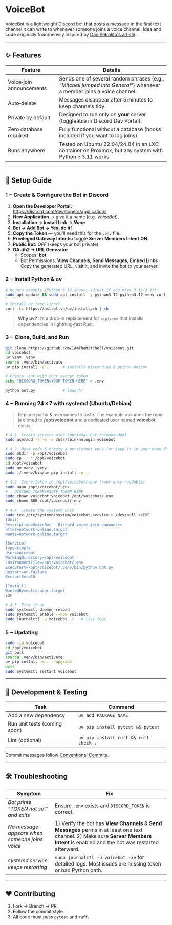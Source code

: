 # VoiceBot

VoiceBot is a lightweight Discord bot that posts a message in the first text channel it can write to whenever someone joins a voice channel. Idea and code originally from/heavily inspired by [Dan Petrolito's article](https://blog.danpetrolito.xyz/i-built-something-that-changed-my-friend-gro-social-fabric/).

---

## ✨ Features

| Feature | Details |
|---------|---------|
| Voice‑join announcements | Sends one of several random phrases (e.g., *“Mitchell jumped into General”*) whenever a member joins a voice channel. |
| Auto‑delete | Messages disappear after 5 minutes to keep channels tidy. |
| Private by default | Designed to run only on **your** server (toggleable in Discord Dev Portal). |
| Zero database required | Fully functional without a database (hooks included if you want to log joins). |
| Runs anywhere | Tested on Ubuntu 22.04/24.04 in an LXC container on Proxmox, but any system with Python ≥ 3.11 works. |

---

## 📝 Setup Guide

### 1 ‒ Create & Configure the Bot in Discord

1. **Open the Developer Portal:** <https://discord.com/developers/applications>  
2. **New Application** → give it a name (e.g. *VoiceBot*).  
3. **Installation → Install Link → *None***
3. **Bot → Add Bot → Yes, do it!**  
4. **Copy the Token** — you’ll need this for the `.env` file.  
5. **Privileged Gateway Intents:** toggle **Server Members Intent** **ON**.  
6. **Public Bot:** *OFF* (keeps your bot private).  
7. **OAuth2 → URL Generator**  
   - Scopes: **bot**  
   - Bot Permissions: **View Channels**, **Send Messages**, **Embed Links**  
   Copy the generated URL, visit it, and invite the bot to your server.

### 2 ‒ Install Python & uv

```bash
# Ubuntu example (Python 3.12 shown; adjust if you have 3.11/3.13):
sudo apt update && sudo apt install -y python3.12 python3.12-venv curl git

# Install uv (one‑liner)
curl -Ls https://astral.sh/uv/install.sh | sh
```

> **Why uv?** It’s a drop‑in replacement for `pip`/`venv` that installs dependencies in lightning‑fast Rust.

### 3 ‒ Clone, Build, and Run

```bash
git clone https://github.com/IAmTheMitchell/voicebot.git
cd voicebot
uv venv .venv
source .venv/bin/activate
uv pip install -e .      # installs discord.py & python‑dotenv

# Create .env with your secret token
echo "DISCORD_TOKEN=YOUR-TOKEN-HERE" > .env

python bot.py            # launch!
```

### 4 ‒ Running 24 × 7 with systemd (Ubuntu/Debian)

> Replace paths & usernames to taste. The example assumes the repo is cloned to **/opt/voicebot** and a dedicated user named **voicebot** exists.

```bash
# 4.1  Create service user (optional but recommended)
sudo useradd -r -m -s /usr/sbin/nologin voicebot

# 4.2  Move code & create a persistent venv (or keep it in your home directory)
sudo mkdir -p /opt/voicebot
sudo cp -r * /opt/voicebot
cd /opt/voicebot
sudo uv venv .venv
sudo ./.venv/bin/uv pip install -e .

# 4.3  Store token in /opt/voicebot/.env (root‑only readable)
sudo nano /opt/voicebot/.env
#   DISCORD_TOKEN=PASTE-TOKEN-HERE
sudo chown voicebot:voicebot /opt/voicebot/.env
sudo chmod 600 /opt/voicebot/.env

# 4.4  Create the systemd unit
sudo tee /etc/systemd/system/voicebot.service > /dev/null <<EOF
[Unit]
Description=VoiceBot — Discord voice‑join announcer
after=network-online.target
wants=network-online.target

[Service]
Type=simple
User=voicebot
WorkingDirectory=/opt/voicebot
EnvironmentFile=/opt/voicebot/.env
ExecStart=/opt/voicebot/.venv/bin/python bot.py
Restart=on-failure
RestartSec=10

[Install]
WantedBy=multi-user.target
EOF

# 4.5  Fire it up
sudo systemctl daemon-reload
sudo systemctl enable --now voicebot
sudo journalctl -u voicebot -f   # live logs
```

### 5 ‒ Updating

```bash
sudo -iu voicebot
cd /opt/voicebot
git pull
source .venv/bin/activate
uv pip install -e . --upgrade
exit
sudo systemctl restart voicebot
```

---

## 🧪 Development & Testing

| Task | Command |
|------|---------|
| Add a new dependency | `uv add PACKAGE_NAME` |
| Run unit tests (coming soon) | `uv pip install pytest && pytest` |
| Lint (optional) | `uv pip install ruff && ruff check .` |

Commit messages follow [Conventional Commits](https://www.conventionalcommits.org).

---

## 🛠 Troubleshooting

| Symptom | Fix |
|---------|-----|
| *Bot prints “TOKEN not set” and exits* | Ensure `.env` exists and `DISCORD_TOKEN` is correct. |
| *No message appears when someone joins voice* | 1) Verify the bot has **View Channels** & **Send Messages** perms in at least one text channel. 2) Make sure **Server Members Intent** is enabled and the bot was restarted afterward. |
| *systemd service keeps restarting* | `sudo journalctl -u voicebot -xe` for detailed logs. Most issues are missing token or bad Python path. |

---

## ❤️ Contributing

1. Fork → Branch → PR.  
2. Follow the commit style.  
3. All code must pass `pytest` and `ruff`.  
